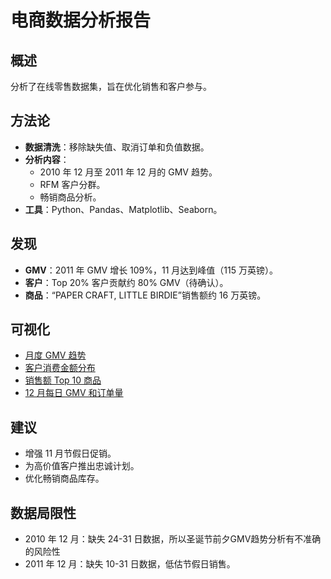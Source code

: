 # 电商数据分析报告

## 概述
分析了在线零售数据集，旨在优化销售和客户参与。

## 方法论
- **数据清洗**：移除缺失值、取消订单和负值数据。
- **分析内容**：
  - 2010 年 12 月至 2011 年 12 月的 GMV 趋势。
  - RFM 客户分群。
  - 畅销商品分析。
- **工具**：Python、Pandas、Matplotlib、Seaborn。

## 发现
- **GMV**：2011 年 GMV 增长 109%，11 月达到峰值（115 万英镑）。
- **客户**：Top 20% 客户贡献约 80% GMV（待确认）。
- **商品**：“PAPER CRAFT, LITTLE BIRDIE”销售额约 16 万英镑。

## 可视化
- [月度 GMV 趋势](../output/figures/monthly_gmv_trend.png)
- [客户消费金额分布](../output/figures/monetary_distribution.png)
- [销售额 Top 10 商品](../output/figures/top_10_products.png)
- [12 月每日 GMV 和订单量](../output/figures/december_gmv_orders.png)

## 建议
- 增强 11 月节假日促销。
- 为高价值客户推出忠诚计划。
- 优化畅销商品库存。

## 数据局限性
- 2010 年 12 月：缺失 24-31 日数据，所以圣诞节前夕GMV趋势分析有不准确的风险性
- 2011 年 12 月：缺失 10-31 日数据，低估节假日销售。
